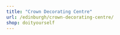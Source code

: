 ```yaml
---
title: "Crown Decorating Centre"
url: /edinburgh/crown-decorating-centre/
shop: doityourself
---
```


